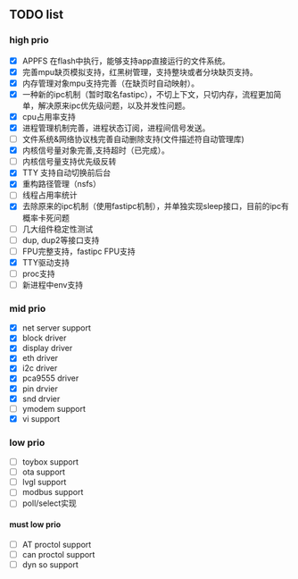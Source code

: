 

## TODO list
### high prio
* [x] APPFS 在flash中执行，能够支持app直接运行的文件系统。
* [x] 完善mpu缺页模拟支持，红黑树管理，支持整块或者分块缺页支持。
* [x] 内存管理对象mpu支持完善（在缺页时自动映射）。
* [x] 一种新的ipc机制（暂时取名fastipc），不切上下文，只切内存，流程更加简单，解决原来ipc优先级问题，以及并发性问题。
* [x] cpu占用率支持
* [x] 进程管理机制完善，进程状态订阅，进程间信号发送。
* [ ] 文件系统&网络协议栈完善自动删除支持(文件描述符自动管理库)
* [x] 内核信号量对象完善,支持超时（已完成）。
* [ ] 内核信号量支持优先级反转
* [x] TTY 支持自动切换前后台
* [x] 重构路径管理（nsfs）
* [ ] 线程占用率统计
* [x] 去除原来的ipc机制（使用fastipc机制），并单独实现sleep接口，目前的ipc有概率卡死问题
* [ ] 几大组件稳定性测试
* [ ] dup, dup2等接口支持
* [ ] FPU完整支持，fastipc FPU支持
* [x] TTY驱动支持
* [ ] proc支持
* [ ] 新进程中env支持
### mid prio
* [x] net server support
* [x] block driver
* [x] display driver
* [x] eth driver
* [x] i2c driver
* [x] pca9555 driver
* [x] pin drvier
* [x] snd drvier
* [ ] ymodem support
* [x] vi support
### low prio
- [ ] toybox support
- [ ] ota support
- [ ] lvgl support
- [ ] modbus support
- [ ] poll/select实现

#### must low prio
- [ ] AT proctol support
- [ ] can proctol support
- [ ] dyn so support
